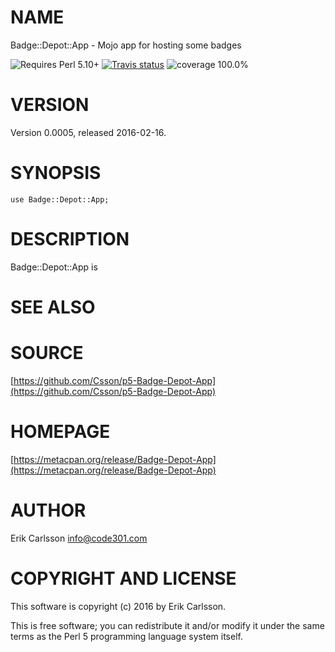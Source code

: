# NAME

Badge::Depot::App - Mojo app for hosting some badges

![Requires Perl 5.10+](https://img.shields.io/badge/perl-5.10+-brightgreen.svg) [![Travis status](https://api.travis-ci.org//.svg?branch=master)](https://travis-ci.org//) ![coverage 100.0%](https://img.shields.io/badge/coverage-100.0%-brightgreen.svg)

# VERSION

Version 0.0005, released 2016-02-16.

# SYNOPSIS

    use Badge::Depot::App;

# DESCRIPTION

Badge::Depot::App is

# SEE ALSO

# SOURCE

[https://github.com/Csson/p5-Badge-Depot-App](https://github.com/Csson/p5-Badge-Depot-App)

# HOMEPAGE

[https://metacpan.org/release/Badge-Depot-App](https://metacpan.org/release/Badge-Depot-App)

# AUTHOR

Erik Carlsson <info@code301.com>

# COPYRIGHT AND LICENSE

This software is copyright (c) 2016 by Erik Carlsson.

This is free software; you can redistribute it and/or modify it under
the same terms as the Perl 5 programming language system itself.
